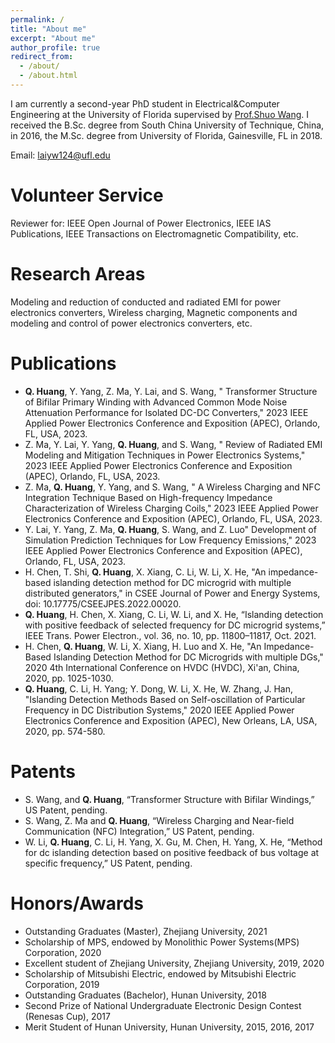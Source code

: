 ```yaml
---
permalink: /
title: "About me"
excerpt: "About me"
author_profile: true
redirect_from: 
  - /about/
  - /about.html
---
```


I am currently a second-year PhD student in Electrical&Computer Engineering at the University of Florida supervised by [Prof.Shuo Wang](https://peeprlgator.github.io/Shuo.Wang/index.html).  I received the B.Sc. degree from South China University of Technique, China, in 2016, the M.Sc. degree from University of Florida, Gainesville, FL in 2018.

Email: laiyw124@ufl.edu

Volunteer Service
======
Reviewer  for: IEEE Open Journal of Power Electronics, IEEE IAS Publications, IEEE Transactions on Electromagnetic Compatibility, etc.

Research Areas
======
Modeling and reduction of conducted and radiated EMI for power electronics converters, Wireless charging, Magnetic components and modeling and control of power electronics converters, etc.


Publications
======
* __Q. Huang__, Y. Yang, Z. Ma, Y. Lai, and S. Wang, " Transformer Structure of Bifilar Primary Winding with Advanced Common Mode Noise Attenuation Performance for Isolated DC-DC Converters," 2023 IEEE Applied Power Electronics Conference and Exposition (APEC), Orlando, FL, USA, 2023.
* Z. Ma, Y. Lai, Y. Yang, __Q. Huang__, and S. Wang, " Review of Radiated EMI Modeling and Mitigation Techniques in Power Electronics Systems," 2023 IEEE Applied Power Electronics Conference and Exposition (APEC), Orlando, FL, USA, 2023.
* Z. Ma, __Q. Huang__, Y. Yang, and S. Wang, " A Wireless Charging and NFC Integration Technique Based on High-frequency Impedance Characterization of Wireless Charging Coils," 2023 IEEE Applied Power Electronics Conference and Exposition (APEC), Orlando, FL, USA, 2023.
* Y. Lai, Y. Yang, Z. Ma, __Q. Huang__, S. Wang, and Z. Luo" Development of Simulation Prediction Techniques for Low Frequency Emissions," 2023 IEEE Applied Power Electronics Conference and Exposition (APEC), Orlando, FL, USA, 2023.  
* H. Chen, T. Shi, __Q. Huang__, X. Xiang, C. Li, W. Li, X. He, "An impedance-based islanding detection method for DC microgrid with multiple distributed generators," in CSEE Journal of Power and Energy Systems, doi: 10.17775/CSEEJPES.2022.00020.
* __Q. Huang__, H. Chen, X. Xiang, C. Li, W. Li, and X. He, “Islanding detection with positive feedback of selected frequency for DC microgrid systems,” IEEE Trans. Power Electron., vol. 36, no. 10, pp. 11800–11817, Oct. 2021.
* H. Chen, __Q. Huang__, W. Li, X. Xiang, H. Luo and X. He, "An Impedance-Based Islanding Detection Method for DC Microgrids with multiple DGs," 2020 4th International Conference on HVDC (HVDC), Xi'an, China, 2020, pp. 1025-1030.
* __Q. Huang__, C. Li, H. Yang; Y. Dong, W. Li, X. He, W. Zhang, J. Han, "Islanding Detection Methods Based on Self-oscillation of Particular Frequency in DC Distribution Systems," 2020 IEEE Applied Power Electronics Conference and Exposition (APEC), New Orleans, LA, USA, 2020, pp. 574-580.

Patents
======

* S. Wang, and __Q. Huang__, “Transformer Structure with Bifilar Windings,” US Patent, pending.
* S. Wang, Z. Ma and __Q. Huang__, “Wireless Charging and Near-field Communication (NFC) Integration,” US Patent, pending.
* W. Li, __Q. Huang__, C. Li, H. Yang, X. Gu, M. Chen, H. Yang, X. He, “Method for dc islanding detection based on positive feedback of bus voltage at specific frequency,” US Patent, pending.

Honors/Awards
======
* Outstanding Graduates (Master), Zhejiang University, 2021
* Scholarship of MPS, endowed by Monolithic Power Systems(MPS) Corporation, 2020
* Excellent student of Zhejiang University, Zhejiang University, 2019, 2020
* Scholarship of Mitsubishi Electric, endowed by Mitsubishi Electric Corporation, 2019
* Outstanding Graduates (Bachelor), Hunan University, 2018
* Second Prize of National Undergraduate Electronic Design Contest (Renesas Cup), 2017
* Merit Student of Hunan University, Hunan University, 2015, 2016, 2017




